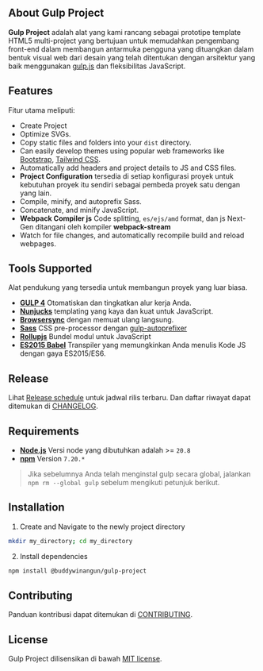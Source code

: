 ## About Gulp Project

**Gulp Project** adalah alat yang kami rancang sebagai prototipe template HTML5 multi-project yang bertujuan untuk memudahkan pengembang front-end dalam membangun antarmuka pengguna yang dituangkan dalam bentuk visual web dari desain yang telah ditentukan dengan arsitektur yang baik menggunakan [gulp.js](https://gulpjs.com/) dan fleksibilitas JavaScript.

## Features

Fitur utama meliputi:

- Create Project
- Optimize SVGs.
- Copy static files and folders into your `dist` directory.
- Can easily develop themes using popular web frameworks like [Bootstrap](https://getbootstrap.com/), [Tailwind CSS](https://tailwindcss.com/).
- Automatically add headers and project details to JS and CSS files.
- **Project Configuration** tersedia di setiap konfigurasi proyek untuk kebutuhan proyek itu sendiri sebagai pembeda proyek satu dengan yang lain.
- Compile, minify, and autoprefix Sass.
- Concatenate, and minify JavaScript.
- **Webpack Compiler js** Code splitting, `es/ejs/amd` format, dan js Next-Gen ditangani oleh kompiler **webpack-stream**
- Watch for file changes, and automatically recompile build and reload webpages.

## Tools Supported

Alat pendukung yang tersedia untuk membangun proyek yang luar biasa.

- [**GULP 4**](https://gulpjs.com/) Otomatiskan dan tingkatkan alur kerja Anda.
- [**Nunjucks**](https://mozilla.github.io/nunjucks/) templating yang kaya dan kuat untuk JavaScript.
- [**Browsersync**](https://browsersync.io/) dengan memuat ulang langsung.
- [**Sass**](http://sass-lang.com/) CSS pre-processor dengan [gulp-autoprefixer](https://www.npmjs.com/package/gulp-autoprefixer)
- [**Rollupjs**](https://rollupjs.org/) Bundel modul untuk JavaScript
- [**ES2015 Babel**](https://babeljs.io/) Transpiler yang memungkinkan Anda menulis Kode JS dengan gaya ES2015/ES6.

## Release

Lihat [Release schedule](/CHANGELOG.md#release-schedule) untuk jadwal rilis terbaru. Dan daftar riwayat dapat ditemukan di [CHANGELOG](/CHANGELOG.md#changelog).

## Requirements

- **[Node.js](https://nodejs.org/en/)** Versi node yang dibutuhkan adalah >= `20.8`
- **[npm](https://www.npmjs.com/)** Version  `7.20.*`

> Jika sebelumnya Anda telah menginstal gulp secara global, jalankan `npm rm --global gulp` sebelum mengikuti petunjuk berikut.

## Installation

1. Create and Navigate to the newly project directory
```bash
mkdir my_directory; cd my_directory
```

2. Install dependencies
```bash
npm install @buddywinangun/gulp-project
```

## Contributing

Panduan kontribusi dapat ditemukan di [CONTRIBUTING](.github/CONTRIBUTING.md).

## License

Gulp Project dilisensikan di bawah [MIT license](/LICENSE.md).
